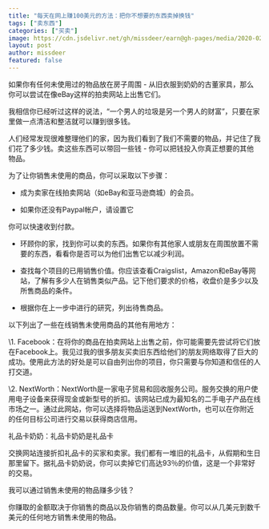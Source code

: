 ```yaml
---
title: "每天在网上赚100美元的方法：把你不想要的东西卖掉换钱"
tags: ["卖东西"]
categories: ["买卖"]
image: https://cdn.jsdelivr.net/gh/missdeer/earn@gh-pages/media/2020-02-13/sell.jpg
layout: post
author: missdeer
featured: false
---
```

 如果你有任何未使用过的物品放在房子周围 - 从旧衣服到奶奶的古董家具，那么你可以尝试在像eBay这样的拍卖网站上出售它们。

我相信你已经听过这样的说法，“一个男人的垃圾是另一个男人的财富”，只要在家里做一点清洁和整洁就可以赚到很多钱。

人们经常发现很难整理他们的家，因为我们看到了我们不需要的物品，并记住了我们花了多少钱。卖这些东西可以带回一些钱 - 你可以把钱投入你真正想要的其他物品。

为了让你销售未使用的商品，你可以采取以下步骤：

* 成为卖家在线拍卖网站（如eBay和亚马逊商城）的会员。

* 如果你还没有Paypal帐户，请设置它
 
你可以快速收到付款。

* 环顾你的家，找到你可以卖的东西。如果你有其他家人或朋友在周围放置不需要的东西，看看你是否可以为他们出售它以减少利润。

* 查找每个项目的已用销售价值。你应该查看Craigslist，Amazon和eBay等网站，了解有多少人在销售类似产品。记下他们要求的价格，收盘价是多少以及所售商品的条件。

* 根据你在上一步中进行的研究，列出待售商品。

以下列出了一些在线销售未使用商品的其他有用地方：

\1. Facebook：在将你的商品在拍卖网站上出售之前，你可能需要先尝试将它们放在Facebook上。我见过我的很多朋友买卖旧东西给他们的朋友网络取得了巨大的成功。使用此方法的好处是可以自由列出你的项目，你只需要与你知道和信任的人打交道。

\2. NextWorth：NextWorth是一家电子贸易和回收服务公司。服务交换的用户使用电子设备来获得现金或新型号的折扣。该网站已成为最知名的二手电子产品在线市场之一。通过此网站，你可以选择将物品运送到NextWorth，也可以在你附近的任何目标公司进行交易以获得商店信用。

礼品卡奶奶：礼品卡奶奶是礼品卡
 
交换网站连接折扣礼品卡的买家和卖家。我们都有一堆旧的礼品卡，从假期和生日那里留下。据礼品卡奶奶说，你可以卖掉它们高达93％的价值，这是一个非常好的交易。

我可以通过销售未使用的物品赚多少钱？

你赚取的金额取决于你销售的商品以及你销售的商品数量。你可以从几美元到数千美元的任何地方销售未使用的物品。  